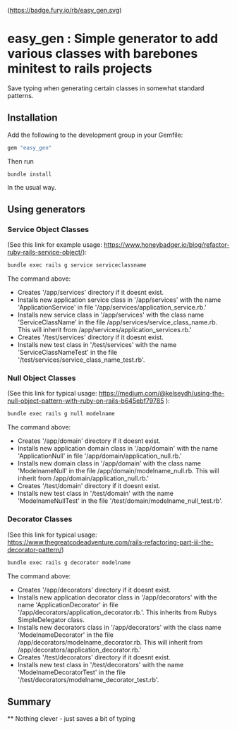 (https://badge.fury.io/rb/easy_gen.svg)

# easy_gen : Simple generator to add various classes with barebones minitest to rails projects

Save typing when generating certain classes in somewhat standard patterns.

## Installation

Add the following to the development group in your Gemfile:

```ruby
gem "easy_gen"
```

Then run

```
bundle install
```

In the usual way.

## Using generators

### Service Object Classes
(See this link for example usage: https://www.honeybadger.io/blog/refactor-ruby-rails-service-object/):

```sh
bundle exec rails g service serviceclassname
```

The command above:

- Creates '/app/services' directory if it doesnt exist.
- Installs new application service class in '/app/services' with the name 'ApplicationService' in file '/app/services/application_service.rb.'
- Installs new service class in '/app/services' with the class name 'ServiceClassName' in the file /app/services/service_class_name.rb.  This will inherit from /app/services/application_services.rb.'
- Creates '/test/services' directory if it doesnt exist.
- Installs new test class in '/test/services' with the name 'ServiceClassNameTest' in the file '/test/services/service_class_name_test.rb'.

### Null Object Classes
(See this link for typical usage: https://medium.com/@kelseydh/using-the-null-object-pattern-with-ruby-on-rails-b645ebf79785 ):

```sh
bundle exec rails g null modelname
```

The command above:

- Creates '/app/domain' directory if it doesnt exist.
- Installs new application domain class in '/app/domain' with the name 'ApplicationNull' in file '/app/domain/application_null.rb.'
- Installs new domain class in '/app/domain' with the class name 'ModelnameNull' in the file /app/domain/modelname_null.rb.  This will inherit from /app/domain/application_null.rb.'
- Creates '/test/domain' directory if it doesnt exist.
- Installs new test class in '/test/domain' with the name 'ModelnameNullTest' in the file '/test/domain/modelname_null_test.rb'.

### Decorator Classes
(See this link for typical usage: https://www.thegreatcodeadventure.com/rails-refactoring-part-iii-the-decorator-pattern/)

```sh
bundle exec rails g decorator modelname
```

The command above:

- Creates '/app/decorators' directory if it doesnt exist.
- Installs new application decorator class in '/app/decorators' with the name 'ApplicationDecorator' in file '/app/decorators/application_decorator.rb.'.  This inherits from Rubys SimpleDelegator class.
- Installs new decorators class in '/app/decorators' with the class name 'ModelnameDecorator' in the file /app/decorators/modelname_decorator.rb.  This will inherit from /app/decorators/application_decorator.rb.'
- Creates '/test/decorators' directory if it doesnt exist.
- Installs new test class in '/test/decorators' with the name 'ModelnameDecoratorTest' in the file '/test/decorators/modelname_decorator_test.rb'.



## Summary
** Nothing clever - just saves a bit of typing
